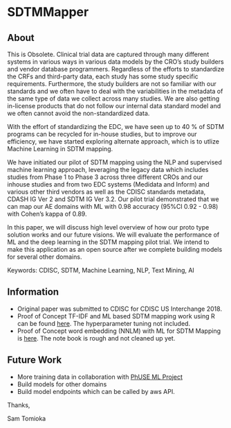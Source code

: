 # SDTMMapper

## About
This is Obsolete.
Clinical trial data are captured through many different systems in various ways in various data models by the CRO’s study builders and vendor database programmers. Regardless of the efforts to standardize the CRFs and third-party data, each study has some study specific requirements. Furthermore, the study builders are not so familiar with our standards and we often have to deal with the variabilities in the metadata of the same type of data we collect across many studies. We are also getting in-license products that do not follow our internal data standard model and we often cannot avoid the non-standardized data.

With the effort of standardizing the EDC, we have seen up to 40 % of SDTM programs can be recycled for in-house studies, but to improve our efficiency, we have started exploring alternate approach, which is to utlize Machine Learning in SDTM mapping.

We have initiated our pilot of SDTM mapping using the NLP and supervised machine learning approach, leveraging the legacy data which includes studies from Phase 1 to Phase 3 across three different CROs and our inhouse studies and from two EDC systems (Medidata and Inform) and various other third vendors as well as the CDISC standards metadata, CDASH IG Ver 2 and SDTM IG Ver 3.2. Our pilot trial demonstrated that we can map our AE domains with ML with 0.98 accuracy (95%CI 0.92 - 0.98) with Cohen’s kappa of 0.89.

In this paper, we will discuss high level overview of how our proto type solution works and our future visions. We will evaluate the performance of ML and the deep learning in the SDTM mapping pilot trial. We intend to make this application as an open source after we complete building models for several other domains.

Keywords:  CDISC, SDTM, Machine Learning, NLP, Text Mining, AI

## Information

* Original paper was submitted to CDISC for CDISC US Interchange 2018.
* Proof of Concept TF-IDF and ML based SDTM mapping work using R can be found [here](poc/sdtm_map_no_rule_based.md). The hyperparameter tuning not included.
* Proof of Concept word embedding (NNLM) with ML for SDTM Mapping is [here](poc/nnlm_tfidf.ipynb). The note book is rough and not cleaned up yet.

## Future Work

* More training data in collaboration with [PhUSE ML Project](https://www.phusewiki.org/wiki/index.php?title=Machine_Learning_/_Artificial_Intelligence)
* Build models for other domains
* Build model endpoints which can be called by aws API.





Thanks,

Sam Tomioka
